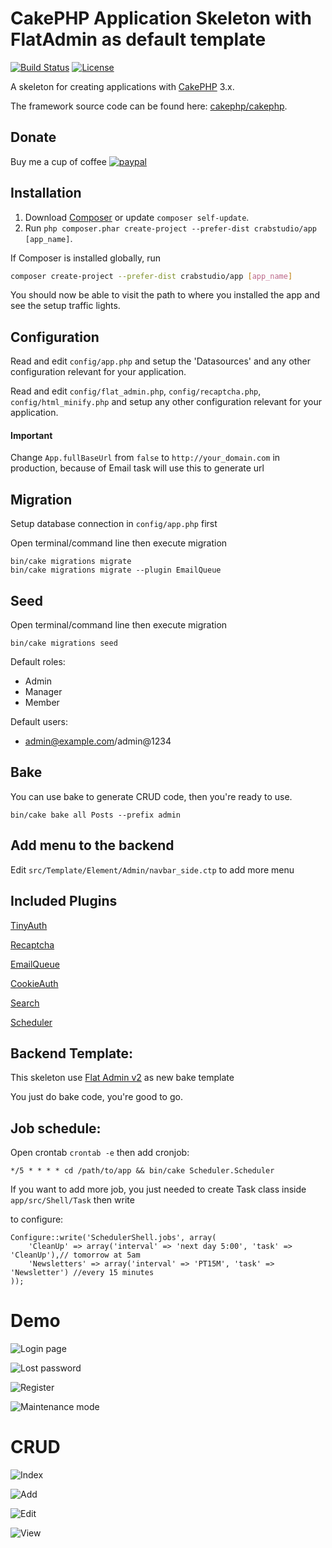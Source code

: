 # CakePHP Application Skeleton with FlatAdmin as default template

[![Build Status](https://travis-ci.org/crabstudio/app.svg?branch=master)](https://travis-ci.org/crabstudio/app)
[![License](https://img.shields.io/packagist/l/cakephp/app.svg?style=flat-square)](https://packagist.org/packages/cakephp/app)

A skeleton for creating applications with [CakePHP](http://cakephp.org) 3.x.

The framework source code can be found here: [cakephp/cakephp](https://github.com/cakephp/cakephp).

## Donate

Buy me a cup of coffee [![paypal](https://img.shields.io/badge/Donate-PayPal-green.svg)](https://www.paypal.com/cgi-bin/webscr?cmd=_donations&business=anhtuank7c%40hotmail%2ecom&lc=US&item_name=Crabstudio%20CakePHP%203%20%2d%20FlatAdmin%20Skeleton&item_number=crabstudio%2dcakephp%2dskeleton&no_note=0&currency_code=USD&bn=PP%2dDonationsBF%3abtn_donateCC_LG%2egif%3aNonHostedGuest)

## Installation

1. Download [Composer](http://getcomposer.org/doc/00-intro.md) or update `composer self-update`.
2. Run `php composer.phar create-project --prefer-dist crabstudio/app [app_name]`.

If Composer is installed globally, run
```bash
composer create-project --prefer-dist crabstudio/app [app_name]
```

You should now be able to visit the path to where you installed the app and see
the setup traffic lights.

## Configuration

Read and edit `config/app.php` and setup the 'Datasources' and any other
configuration relevant for your application.

Read and edit `config/flat_admin.php`, `config/recaptcha.php`, `config/html_minify.php` and setup any other
configuration relevant for your application.

#### Important

Change `App.fullBaseUrl` from `false` to `http://your_domain.com` in production, because of Email task will use this to generate url

## Migration

Setup database connection in `config/app.php` first

Open terminal/command line then execute migration
```
bin/cake migrations migrate
bin/cake migrations migrate --plugin EmailQueue
```

## Seed

Open terminal/command line then execute migration
```
bin/cake migrations seed
```

Default roles:

- Admin
- Manager
- Member

Default users:

- admin@example.com/admin@1234

## Bake

You can use bake to generate CRUD code, then you're ready to use.

```
bin/cake bake all Posts --prefix admin
```

## Add menu to the backend

Edit `src/Template/Element/Admin/navbar_side.ctp` to add more menu

## Included Plugins

[TinyAuth](https://github.com//dereuromark/cakephp-tinyauth)

[Recaptcha](https://github.com/crabstudio/recaptcha)

[EmailQueue](https://github.com/crabstudio/emailqueue)

[CookieAuth](https://github.com/Xety/Cake3-CookieAuth)

[Search](https://github.com/friendsofcake/search)

[Scheduler](https://github.com/trentrichardson/cakephp-scheduler/)

## Backend Template:

This skeleton use [Flat Admin v2](https://github.com/tui2tone/flat-admin-bootstrap-templates) as new bake template

You just do bake code, you're good to go.

## Job schedule:

Open crontab `crontab -e` then add cronjob:

```
*/5 * * * * cd /path/to/app && bin/cake Scheduler.Scheduler
```

If you want to add more job, you just needed to create Task class inside `app/src/Shell/Task` then write

to configure:

```
Configure::write('SchedulerShell.jobs', array(
    'CleanUp' => array('interval' => 'next day 5:00', 'task' => 'CleanUp'),// tomorrow at 5am
    'Newsletters' => array('interval' => 'PT15M', 'task' => 'Newsletter') //every 15 minutes
));
```

# Demo

![Login page](http://i.imgur.com/OYwbXOQ.png)

![Lost password](http://i.imgur.com/JUyTJKi.png)

![Register](http://i.imgur.com/UNxAcHr.png)

![Maintenance mode](http://i.imgur.com/gtE7lwb.png)

# CRUD

![Index](http://img.prntscr.com/img?url=http://i.imgur.com/YirtdcJ.png)

![Add](http://i.imgur.com/NRJ5rn1.png)

![Edit](http://i.imgur.com/4Hl8sbG.png)

![View](http://i.imgur.com/yHopFTc.png)
